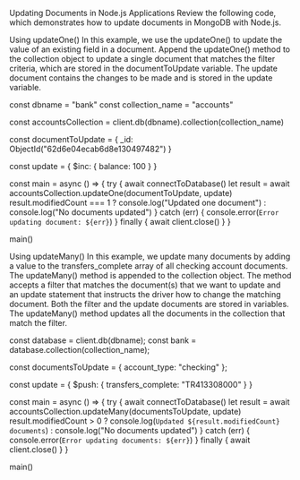 Updating Documents in Node.js Applications
Review the following code, which demonstrates how to update documents in MongoDB with Node.js.


Using updateOne()
In this example, we use the updateOne() to update the value of an existing field in a document. Append the updateOne() method to the collection object to update a single document that matches the filter criteria, which are stored in the documentToUpdate variable. The update document contains the changes to be made and is stored in the update variable.

const dbname = "bank"
const collection_name = "accounts"

const accountsCollection = client.db(dbname).collection(collection_name)

const documentToUpdate = { _id: ObjectId("62d6e04ecab6d8e130497482") }

const update = { $inc: { balance: 100 } }


const main = async () => {
  try {
    await connectToDatabase()
    let result = await accountsCollection.updateOne(documentToUpdate, update)
    result.modifiedCount === 1
      ? console.log("Updated one document")
      : console.log("No documents updated")
  } catch (err) {
    console.error(`Error updating document: ${err}`)
  } finally {
    await client.close()
  }
}

main()

Using updateMany()
In this example, we update many documents by adding a value to the transfers_complete array of all checking account documents. The updateMany() method is appended to the collection object. The method accepts a filter that matches the document(s) that we want to update and an update statement that instructs the driver how to change the matching document. Both the filter and the update documents are stored in variables. The updateMany() method updates all the documents in the collection that match the filter.

const database = client.db(dbname);
const bank = database.collection(collection_name);

const documentsToUpdate = { account_type: "checking" };

const update = { $push: { transfers_complete: "TR413308000" } }

const main = async () => {
  try {
    await connectToDatabase()
    let result = await accountsCollection.updateMany(documentsToUpdate, update)
    result.modifiedCount > 0
      ? console.log(`Updated ${result.modifiedCount} documents`)
      : console.log("No documents updated")
  } catch (err) {
    console.error(`Error updating documents: ${err}`)
  } finally {
    await client.close()
  }
}

main()
